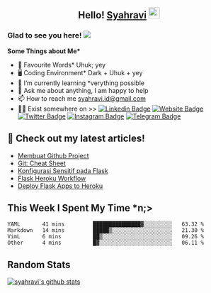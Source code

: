 <h2 align="center">Hello! <a href="https://syahravi.netlify.app" target="_blank">Syahravi</a> <img src="https://media.giphy.com/media/hvRJCLFzcasrR4ia7z/giphy.gif" width="25px"></h2>

### Glad to see you here! ![](https://visitor-badge.glitch.me/badge?page_id=syahravi.syahravi)

<b> Some Things about Me*</b>
- 💬 Favourite Words\* Uhuk; yey
- 🖥️ Coding Environment\* Dark + Uhuk + yey
- 🌱 I’m currently learning \*verything possible
- 👀 Ask me about anything, I am happy to help
- 📫 How to reach me syahravi.id@gmail.com
- 👨‍💻 Exist somewhere on >>
[![Linkedin Badge](https://img.shields.io/badge/-LinkedIn-0e76a8?style=flat-square&logo=Linkedin&logoColor=white)](https://linkedin.com/in/syahravi/)
[![Website Badge](https://img.shields.io/badge/Website-3b5998?style=flat-square&logo=google-chrome&logoColor=white)](https://syahravi.my.id/)
[![Twitter Badge](https://img.shields.io/badge/-Twitter-00acee?style=flat-square&logo=Twitter&logoColor=white)](https://twitter.com/syahraavi/)
[![Instagram Badge](https://img.shields.io/badge/-Instagram-e4405f?style=flat-square&logo=Instagram&logoColor=white)](https://instagram.com/https://www.instagram.com/syahraavi//)
[![Telegram Badge](https://img.shields.io/badge/-Telegram-0088cc?style=flat-square&logo=Telegram&logoColor=white)](https://t.me/GKassym)
## 📝 Check out my latest articles!
<!-- BLOG-POST-LIST:START -->
- [Membuat Github Project](https://syahravi.netlify.app/case-study/github-project/)
- [Git: Cheat Sheet](https://syahravi.netlify.app/git-cheat-sheet/)
- [Konfigurasi Sensitif pada Flask](https://syahravi.netlify.app/flask-heroku/konfigurasi-sensitif-flask/)
- [Flask Heroku Workflow](https://syahravi.netlify.app/flask-heroku/heroku-workflow/)
- [Deploy Flask Apps to Heroku](https://syahravi.netlify.app/flask-heroku/deploy-flask-apps/)
<!-- BLOG-POST-LIST:END -->

## This Week I Spent My Time \*n;>
<!--START_SECTION:waka-->
```text
YAML       41 mins         ███████████████▓░░░░░░░░░   63.32 % 
Markdown   14 mins         █████▒░░░░░░░░░░░░░░░░░░░   21.30 % 
VimL       6 mins          ██▒░░░░░░░░░░░░░░░░░░░░░░   09.26 % 
Other      4 mins          █▓░░░░░░░░░░░░░░░░░░░░░░░   06.11 % 
```
<!--END_SECTION:waka-->

## Random Stats
[![syahravi's github stats](https://github-readme-stats.vercel.app/api?username=syahravi&show_icons=true&theme=synthwave)](https://github.com/syahravi/)
